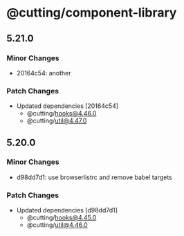 # @cutting/component-library

## 5.21.0

### Minor Changes

- 20164c54: another

### Patch Changes

- Updated dependencies [20164c54]
  - @cutting/hooks@4.46.0
  - @cutting/util@4.47.0

## 5.20.0

### Minor Changes

- d98dd7d1: use browserlistrc and remove babel targets

### Patch Changes

- Updated dependencies [d98dd7d1]
  - @cutting/hooks@4.45.0
  - @cutting/util@4.46.0
